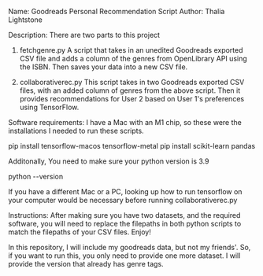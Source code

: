 Name: Goodreads Personal Recommendation Script
Author: Thalia Lightstone 

Description: 
There are two parts to this project
1. fetchgenre.py
    A script that takes in an unedited Goodreads exported CSV file and adds a column of the genres from OpenLibrary API using the ISBN. Then saves your data into a new CSV file.

2. collaborativerec.py
This script takes in two Goodreads exported CSV files, with an added column of genres from the above script. Then it provides recommendations for User 2 based on User 1's preferences using TensorFlow. 

Software requirements: 
I have a Mac with an M1 chip, so these were the installations I needed to run these scripts. 

pip install tensorflow-macos tensorflow-metal
pip install scikit-learn pandas

Additonally, 
You need to make sure your python version is 3.9 

python --version

If you have a different Mac or a PC, looking up how to run tensorflow on your computer would be necessary before running collaborativerec.py 

Instructions:
After making sure you have two datasets, and the required software, you will need to replace the filepaths in both python scripts to match the filepaths of your CSV files. Enjoy!

In this repository, I will include my goodreads data, but not my friends'. So, if you want to run this, you only need to provide one more dataset. I will provide the version that already has genre tags. 

